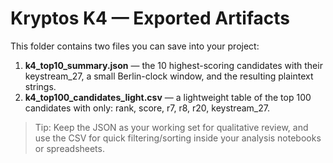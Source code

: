 # Kryptos K4 — Exported Artifacts

This folder contains two files you can save into your project:

1. **k4_top10_summary.json** — the 10 highest-scoring candidates with their keystream_27, a small Berlin-clock window, and the resulting plaintext strings.
2. **k4_top100_candidates_light.csv** — a lightweight table of the top 100 candidates with only: rank, score, r7, r8, r20, keystream_27.

> Tip: Keep the JSON as your working set for qualitative review, and use the CSV for quick filtering/sorting inside your analysis notebooks or spreadsheets.
